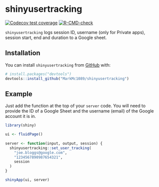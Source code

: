 
# shinyusertracking

<!-- badges: start -->
[![Codecov test coverage](https://codecov.io/gh/MarkMc1089/shinyusertracking/branch/master/graph/badge.svg)](https://app.codecov.io/gh/MarkMc1089/shinyusertracking?branch=master)
[![R-CMD-check](https://github.com/MarkMc1089/shinyusertracking/actions/workflows/R-CMD-check.yaml/badge.svg)](https://github.com/MarkMc1089/shinyusertracking/actions/workflows/R-CMD-check.yaml)
<!-- badges: end -->

`shinyusertracking` logs session ID, username (only for Private apps), session start, end and duration to a Google sheet.

## Installation

You can install `shinyusertracking` from [GitHub](https://github.com/) with:

``` r
# install.packages("devtools")
devtools::install_github("MarkMc1089/shinyusertracking")
```

## Example

Just add the function at the top of your `server` code. You will need to provide the ID of a Google Sheet and the username (email) of the Google account it is in.

``` r
library(shiny)

ui <- fluidPage()
  
server <- function(input, output, session) {
  shinyusertracking::set_user_tracking(
    "joe.bloggs@google.com",
    "1234567890987654321",
    session
  )
}

shinyApp(ui, server)
```
